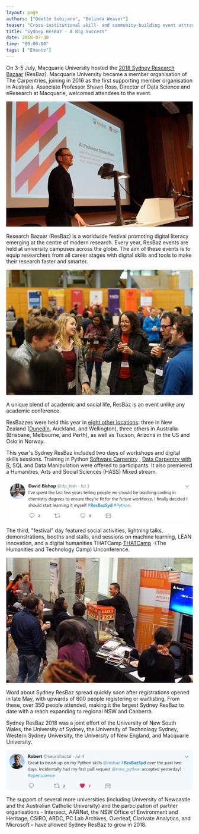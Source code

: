 ```yaml
---
layout: page
authors: ["Odette Subijano", "Belinda Weaver"]
teaser: "Cross-institutional skill- and community-building event attracts hundreds of researchers" 
title: "Sydney ResBaz - A Big Success"
date: 2018-07-30
time: "09:00:00"
tags: [ "Events"]
---
```


On 3-5 July, Macquarie University hosted the [2018 Sydney Research
Bazaar]( https://resbaz.github.io/resbaz2018/sydney/) (ResBaz). Macquarie University became a member organisation of The Carpentries, joining in 2016 as the first supporting member organisation in Australia. Associate Professor Shawn Ross, Director of Data Science and eResearch at Macquarie, welcomed attendees to the event.

![Shawn Ross](/images/shawn.jpg)

Research Bazaar (ResBaz) is a worldwide festival promoting digital literacy emerging at
the centre of modern research. Every year, ResBaz events are held at university
campuses across the globe. The aim of these events is to equip researchers from all
career stages with digital skills and tools to make their research faster and smarter. 

![Lots of attendees](/images/resbazs.jpeg)

A unique blend of academic and social life, ResBaz is an event unlike any academic
conference.

ResBazzes were held this year in [eight other
locations]( https://resbaz.github.io/resbaz2018/): three in New Zealand ([Dunedin](https://carpentries.org/blog/2018/07/resbaz-dunedin/),
Auckland, and Wellington), three others in Australia (Brisbane, Melbourne, and Perth),
as well as Tucson, Arizona in the US and Oslo in Norway. 

This year's Sydney ResBaz included two days of workshops and digital skills sessions.
Training in Python [Software Carpentry]( https://software-carpentry.org ) , [Data Carpentry
with R](https://datacarpentry.org/lessons/#ecology-workshop), SQL and Data
Manipulation were offered to participants. It also premiered a Humanities, Arts and
Social Sciences (HASS) Mixed stream.

![On learning to code](/images/sydresbaz2.jpg)

The third, "festival" day featured social activities, lightning talks, demonstrations, booths
and stalls, and sessions on machine learning, LEAN innovation, and a digital humanities
THATCamp [THATCamp](http://thatcamp.org/) -(The Humanities and Technology Camp)
Unconference.

![Stalls - and popcorn!](/images/intersect.jpeg)

Word about Sydney ResBaz spread quickly soon after registrations opened in late May,
with upwards of 600 people registering or waitlisting. From these, over 350 people
attended, making it the largest Sydney ResBaz to date with a reach expanding to
regional NSW and Canberra. 

Sydney ResBaz 2018 was a joint effort of the University of
New South Wales, the University of Sydney, the University of Technology Sydney,
Western Sydney University, the University of New England, and Macquarie University.

![Successful learning](/images/sydresbaz4.jpg)

The support of several more universities (including University of Newcastle and the
Australian Catholic University) and the participation of partner organisations - Intersect,
AARNet, the NSW Office of Environment and Heritage, CSIRO, ARDC, PC Lab Archives,
Overleaf, Clarivate Analytics, and Microsoft – have allowed Sydney ResBaz to grow in 2018.
